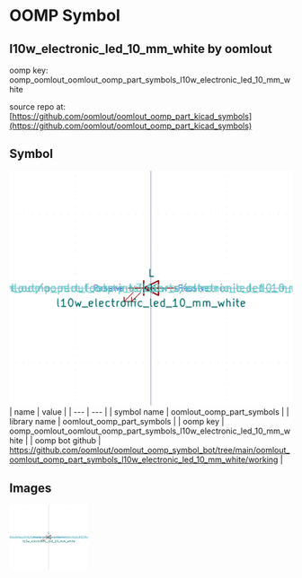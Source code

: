 # OOMP Symbol  
## l10w_electronic_led_10_mm_white  by oomlout  
  
oomp key: oomp_oomlout_oomlout_oomp_part_symbols_l10w_electronic_led_10_mm_white  
  
source repo at: [https://github.com/oomlout/oomlout_oomp_part_kicad_symbols](https://github.com/oomlout/oomlout_oomp_part_kicad_symbols)  
## Symbol  
  
[![working.png](working_600.png)](working.png)  
| name | value | 
| --- | --- | 
| symbol name | oomlout_oomp_part_symbols | 
| library name | oomlout_oomp_part_symbols | 
| oomp key | oomp_oomlout_oomlout_oomp_part_symbols_l10w_electronic_led_10_mm_white | 
| oomp bot github | https://github.com/oomlout/oomlout_oomp_symbol_bot/tree/main/oomlout_oomlout_oomp_part_symbols_l10w_electronic_led_10_mm_white/working | 
## Images  
  
[![working.png](working_140.png)](working.png)  

